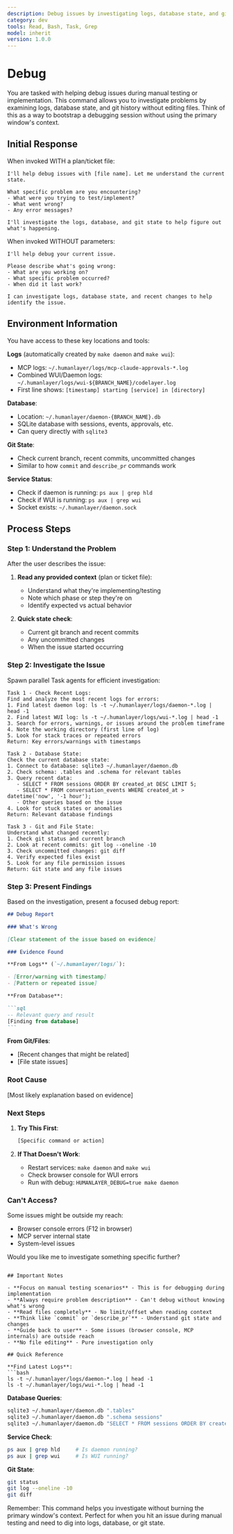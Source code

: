 ```yaml
---
description: Debug issues by investigating logs, database state, and git history
category: dev
tools: Read, Bash, Task, Grep
model: inherit
version: 1.0.0
---
```


# Debug

You are tasked with helping debug issues during manual testing or implementation. This command allows you to investigate problems by examining logs, database state, and git history without editing files. Think of this as a way to bootstrap a debugging session without using the primary window's context.

## Initial Response

When invoked WITH a plan/ticket file:

```
I'll help debug issues with [file name]. Let me understand the current state.

What specific problem are you encountering?
- What were you trying to test/implement?
- What went wrong?
- Any error messages?

I'll investigate the logs, database, and git state to help figure out what's happening.
```

When invoked WITHOUT parameters:

```
I'll help debug your current issue.

Please describe what's going wrong:
- What are you working on?
- What specific problem occurred?
- When did it last work?

I can investigate logs, database state, and recent changes to help identify the issue.
```

## Environment Information

You have access to these key locations and tools:

**Logs** (automatically created by `make daemon` and `make wui`):

- MCP logs: `~/.humanlayer/logs/mcp-claude-approvals-*.log`
- Combined WUI/Daemon logs: `~/.humanlayer/logs/wui-${BRANCH_NAME}/codelayer.log`
- First line shows: `[timestamp] starting [service] in [directory]`

**Database**:

- Location: `~/.humanlayer/daemon-{BRANCH_NAME}.db`
- SQLite database with sessions, events, approvals, etc.
- Can query directly with `sqlite3`

**Git State**:

- Check current branch, recent commits, uncommitted changes
- Similar to how `commit` and `describe_pr` commands work

**Service Status**:

- Check if daemon is running: `ps aux | grep hld`
- Check if WUI is running: `ps aux | grep wui`
- Socket exists: `~/.humanlayer/daemon.sock`

## Process Steps

### Step 1: Understand the Problem

After the user describes the issue:

1. **Read any provided context** (plan or ticket file):
   - Understand what they're implementing/testing
   - Note which phase or step they're on
   - Identify expected vs actual behavior

2. **Quick state check**:
   - Current git branch and recent commits
   - Any uncommitted changes
   - When the issue started occurring

### Step 2: Investigate the Issue

Spawn parallel Task agents for efficient investigation:

```
Task 1 - Check Recent Logs:
Find and analyze the most recent logs for errors:
1. Find latest daemon log: ls -t ~/.humanlayer/logs/daemon-*.log | head -1
2. Find latest WUI log: ls -t ~/.humanlayer/logs/wui-*.log | head -1
3. Search for errors, warnings, or issues around the problem timeframe
4. Note the working directory (first line of log)
5. Look for stack traces or repeated errors
Return: Key errors/warnings with timestamps
```

```
Task 2 - Database State:
Check the current database state:
1. Connect to database: sqlite3 ~/.humanlayer/daemon.db
2. Check schema: .tables and .schema for relevant tables
3. Query recent data:
   - SELECT * FROM sessions ORDER BY created_at DESC LIMIT 5;
   - SELECT * FROM conversation_events WHERE created_at > datetime('now', '-1 hour');
   - Other queries based on the issue
4. Look for stuck states or anomalies
Return: Relevant database findings
```

```
Task 3 - Git and File State:
Understand what changed recently:
1. Check git status and current branch
2. Look at recent commits: git log --oneline -10
3. Check uncommitted changes: git diff
4. Verify expected files exist
5. Look for any file permission issues
Return: Git state and any file issues
```

### Step 3: Present Findings

Based on the investigation, present a focused debug report:

````markdown
## Debug Report

### What's Wrong

[Clear statement of the issue based on evidence]

### Evidence Found

**From Logs** (`~/.humanlayer/logs/`):

- [Error/warning with timestamp]
- [Pattern or repeated issue]

**From Database**:

```sql
-- Relevant query and result
[Finding from database]
```
````

**From Git/Files**:

- [Recent changes that might be related]
- [File state issues]

### Root Cause

[Most likely explanation based on evidence]

### Next Steps

1. **Try This First**:

   ```bash
   [Specific command or action]
   ```

2. **If That Doesn't Work**:
   - Restart services: `make daemon` and `make wui`
   - Check browser console for WUI errors
   - Run with debug: `HUMANLAYER_DEBUG=true make daemon`

### Can't Access?

Some issues might be outside my reach:

- Browser console errors (F12 in browser)
- MCP server internal state
- System-level issues

Would you like me to investigate something specific further?

````

## Important Notes

- **Focus on manual testing scenarios** - This is for debugging during implementation
- **Always require problem description** - Can't debug without knowing what's wrong
- **Read files completely** - No limit/offset when reading context
- **Think like `commit` or `describe_pr`** - Understand git state and changes
- **Guide back to user** - Some issues (browser console, MCP internals) are outside reach
- **No file editing** - Pure investigation only

## Quick Reference

**Find Latest Logs**:
```bash
ls -t ~/.humanlayer/logs/daemon-*.log | head -1
ls -t ~/.humanlayer/logs/wui-*.log | head -1
````

**Database Queries**:

```bash
sqlite3 ~/.humanlayer/daemon.db ".tables"
sqlite3 ~/.humanlayer/daemon.db ".schema sessions"
sqlite3 ~/.humanlayer/daemon.db "SELECT * FROM sessions ORDER BY created_at DESC LIMIT 5;"
```

**Service Check**:

```bash
ps aux | grep hld     # Is daemon running?
ps aux | grep wui     # Is WUI running?
```

**Git State**:

```bash
git status
git log --oneline -10
git diff
```

Remember: This command helps you investigate without burning the primary window's context. Perfect for when you hit an issue during manual testing and need to dig into logs, database, or git state.

